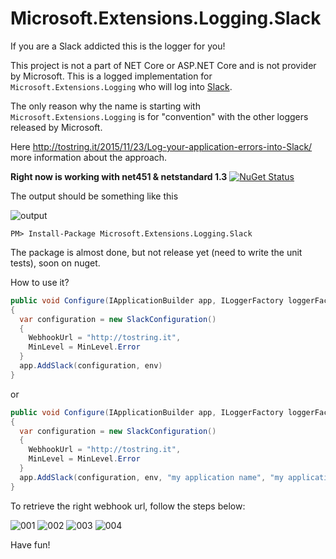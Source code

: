 # Microsoft.Extensions.Logging.Slack

If you are a Slack addicted this is the logger for you!

This project is not a part of NET Core or ASP.NET Core and is not provider by Microsoft.
This is a logged implementation for `Microsoft.Extensions.Logging` who will log into [Slack](https://slack.com/).

The only reason why the name is starting with `Microsoft.Extensions.Logging` is for "convention" with the other loggers released by Microsoft.

Here http://tostring.it/2015/11/23/Log-your-application-errors-into-Slack/ more information about the approach.

**Right now is working with net451 & netstandard 1.3** [![NuGet Status](http://img.shields.io/nuget/v/Microsoft.Extensions.Logging.Slack.svg?style=flat)](https://www.nuget.org/packages/Microsoft.Extensions.Logging.Slack/)

The output should be something like this

![output](http://tostring.it/assets/2015/11/SlackLog/005.jpg)

```
PM> Install-Package Microsoft.Extensions.Logging.Slack
```

The package is almost done, but not release yet (need to write the unit tests), soon on nuget.

How to use it?

```cs
public void Configure(IApplicationBuilder app, ILoggerFactory loggerFactory, IHostingEnvironment env)
{
  var configuration = new SlackConfiguration()
  {
    WebhookUrl = "http://tostring.it",
    MinLevel = MinLevel.Error
  }
  app.AddSlack(configuration, env)
}
```

or

```cs
public void Configure(IApplicationBuilder app, ILoggerFactory loggerFactory)
{
  var configuration = new SlackConfiguration()
  {
    WebhookUrl = "http://tostring.it",
    MinLevel = MinLevel.Error
  }
  app.AddSlack(configuration, env, "my application name", "my application environment")
}
```

To retrieve the right webhook url, follow the steps below:

![001](http://tostring.it/assets/2015/11/SlackLog/001.jpg)
![002](http://tostring.it/assets/2015/11/SlackLog/002.jpg)
![003](http://tostring.it/assets/2015/11/SlackLog/003.jpg)
![004](http://tostring.it/assets/2015/11/SlackLog/004.jpg)

Have fun!

